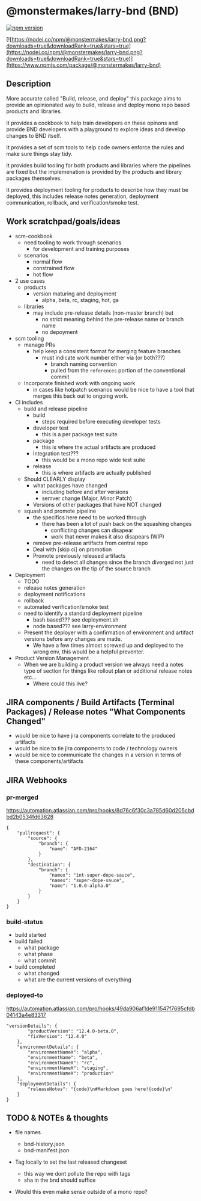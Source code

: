 # @monstermakes/larry-bnd (BND)

[![npm version](https://badge.fury.io/js/%40monstermakes%2Flarry-bnd.svg)](https://badge.fury.io/js/%40monstermakes%2Flarry-bnd)

[![https://nodei.co/npm/@monstermakes/larry-bnd.png?downloads=true&downloadRank=true&stars=true](https://nodei.co/npm/@monstermakes/larry-bnd.png?downloads=true&downloadRank=true&stars=true)](https://www.npmjs.com/package/@monstermakes/larry-bnd)


## Description

More accurate called "Build, release, and deploy" this package aims to provide an opinionated way to build, release and deploy mono repo based products and libraries. 

It provides a cookbook to help train developers on these opinons and provide BND developers with a playground to explore ideas and develop changes to BND itself.

It provides a set of scm tools to help code owners enforce the rules and make sure things stay tidy.

It provides build tooling for both products and libraries where the pipelines are fixed but the implemenation is provided by the products and library packages themselves.

It provides deployment tooling for products to describe how they must be deployed, this includes release notes generation, deployment communication, rollback, and verification/smoke test.

## Work scratchpad/goals/ideas

- scm-cookbook
    - need tooling to work through scenarios
        - for development and training purposes
    - scenarios
        - normal flow
        - constrained flow
        - hot flow
- 2 use cases
    - products
        - version maturing and deployment
            - alpha, beta, rc, staging, hot, ga
    - libraries
        - may include pre-release details (non-master branch) but 
            - no strict meaning behind the pre-release name or branch name
            - no depoyment
- scm tooling
    - manage PRs
        - help keep a consistent format for merging feature branches
            - must indicate work number either via (or both???)
                - branch naming convention
                - pulled from the `references` portion of the conventional commit
    - Incorporate finished work with ongoing work
        - in cases like hotpatch scenarios would be nice to have a tool that merges this back out to ongoing work.
- CI includes
    - build and release pipeline
        - build
            - steps required before executing developer tests
        - developer test
            - this is a per package test suite
        - package
            - this is where the actual artifacts are produced
        - Integration test???
            - this would be a mono repo wide test suite
        - release
            - this is where artifacts are actually published
    - Should CLEARLY display 
        - what packages have changed
            - including before and after versions
            - semver change (Major, Minor Patch)
        - Versions of other packages that have NOT changed
    - squash and promote pipeline
        - the specifics here need to be worked through
            - there has been a lot of push back on the squashing changes
                - conflicting changes can disapear
                - work that never makes it also disapears (WIP)
        - remove pre-release artifacts from central repo
        - Deal with [skip ci] on promotion
        - Promote previously released artifacts
            - need to detect all changes since the branch diverged not just the changes on the tip of the source branch
- Deployment
    - TODO
    - release notes generation
    - deployment notifications
    - rollback
    - automated verification/smoke test
    - need to identify a standard deployment pipeline
        - bash based??? see deployment.sh
        - node based??? see larry-environment
    - Present the deployer with a confirmation of environment and artifact versions before any changes are made. 
        -  We have a few times almost screwed up and deployed to the wrong env, this would be a helpful preventer.
- Product Version Management
    - When we are building a product version we always need a notes type of section for things like rollout plan or additional release notes etc...
        - Where could this live?
## JIRA components /  Build Artifacts (Terminal Packages) / Release notes "What Components Changed"
- would be nice to have jira components correlate to the produced artifacts
- would be nice to tie jira components to code / technology owners
- would be nice to communicate the changes in a version in terms of these components/artifacts
## JIRA Webhooks
### pr-merged
https://automation.atlassian.com/pro/hooks/8d76c6f30c3a785d60d205cbdbd2b0534fd63628
```
{
    "pullrequest": {
        "source": {
            "branch": {
                "name": "AFD-2164"
            }
        },
        "destination": {
            "branch": {
                "namex": "int-super-dope-sauce",
                "namex": "super-dope-sauce",
                "name": "1.0.0-alpha.0"
            }
        }
    }
}
```
### build-status
- build started
- build failed 
    - what package
    - what phase
    - what commit
- build completed
    - what changed
    - what are the current versions of everything
### deployed-to
https://automation.atlassian.com/pro/hooks/49da906af1de911547f7695cfdb04143a4e83317
```
"versionDetails": {
        "productVersion": "12.4.0-beta.0",
        "fixVersion": "12.4.0"
    },
    "environmentDetails": {
        "environmentNameX": "alpha",
        "environmentName": "beta",
        "environmentNameX": "rc",
        "environmentNameX": "staging",
        "environmentNameX": "production"
    },
    "deploymentDetails": {
        "releaseNotes": "{code}\n#Markdown goes here!{code}\n"
    }
}
```


## TODO & NOTEs & thoughts
- file names
    - bnd-history.json
    - bnd-manifest.json

- Tag locally to set the last released changeset
    - this way we dont pollute the repo with tags
    - sha in the bnd should suffice

- Would this even make sense outside of a mono repo?


